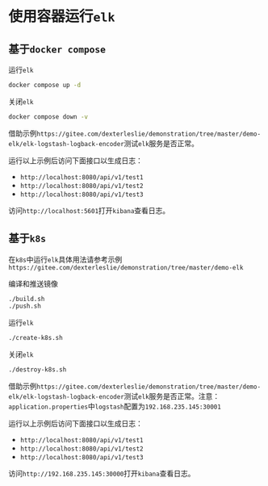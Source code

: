 # 使用容器运行`elk`



## 基于`docker compose`

运行`elk`

```bash
docker compose up -d
```

关闭`elk`

```bash
docker compose down -v
```

借助示例`https://gitee.com/dexterleslie/demonstration/tree/master/demo-elk/elk-logstash-logback-encoder`测试`elk`服务是否正常。

运行以上示例后访问下面接口以生成日志：

- `http://localhost:8080/api/v1/test1`
- `http://localhost:8080/api/v1/test2`
- `http://localhost:8080/api/v1/test3`

访问`http://localhost:5601`打开`kibana`查看日志。



## 基于`k8s`

在`k8s`中运行`elk`具体用法请参考示例`https://gitee.com/dexterleslie/demonstration/tree/master/demo-elk`

编译和推送镜像

```bash
./build.sh
./push.sh
```

运行`elk`

```bash
./create-k8s.sh
```

关闭`elk`

```bash
./destroy-k8s.sh
```

借助示例`https://gitee.com/dexterleslie/demonstration/tree/master/demo-elk/elk-logstash-logback-encoder`测试`elk`服务是否正常。注意：`application.properties`中`logstash`配置为`192.168.235.145:30001`

运行以上示例后访问下面接口以生成日志：

- `http://localhost:8080/api/v1/test1`
- `http://localhost:8080/api/v1/test2`
- `http://localhost:8080/api/v1/test3`

访问`http://192.168.235.145:30000`打开`kibana`查看日志。